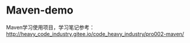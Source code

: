 # Maven-demo
Maven学习使用项目，学习笔记参考：
http://heavy_code_industry.gitee.io/code_heavy_industry/pro002-maven/

